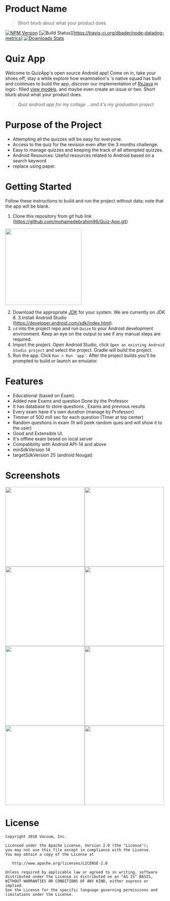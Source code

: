 


# Product Name
> Short blurb about what your product does.

[![NPM Version][npm-image]][npm-url]
[![Build Status][travis-image]][https://travis-ci.org/dbader/node-datadog-metrics]
[![Downloads Stats][npm-downloads]][npm-url]

[travis-image]: https://img.shields.io/travis/dbader/node-datadog-metrics/master.svg?style=flat-square
[travis-url]: https://travis-ci.org/dbader/node-datadog-metrics
[npm-image]: https://img.shields.io/npm/v/datadog-metrics.svg?style=flat-square
[npm-url]: https://npmjs.org/package/datadog-metrics
[npm-downloads]: https://img.shields.io/npm/dm/datadog-metrics.svg?style=flat-square


Quiz App
========
Welcome to QuizApp's open source Android app! Come on in, take your shoes
off, stay a while explore how examination's 's native squad has built and
continues to build the app, _discover_ our implementation of [RxJava](https://github.com/ReactiveX/RxJava) in logic-
filled [view models](https://github.com/mohamedebrahim96/MET-Quiz),
and maybe even create an issue or two.
Short blurb about what your product does.

> _Quiz android app for my collage ...and it's my graduation project_




Purpose of the Project
========================
- Attempting all the quizzes will be easy for everyone.
- Access to the quiz for the revision even after the 3 months challenge. 
- Easy to manage quizzes and keeping the track of all attempted quizzes.
- Android Resources: Useful resources related to Android based on a search keyword
- replace using paper.

Getting Started
================
Follow these instructions to build and run the project without data; note that
the app will be blank.

1. Clone this repository from git hub link (https://github.com/mohamedebrahim96/Quiz-App.git)

<img src="https://github.com/mohamedebrahim96/Quiz-App/raw/master/files/files2/qalBB.png" width="240">


2. Download the appropriate [JDK](http://www.oracle.com/technetwork/java/javase/downloads/jdk8-downloads-2133151.html)
for your system. We are currently on JDK 8.
3.Install Android Studio (https://developer.android.com/sdk/index.html).
4. `cd` into the project repo and run `Quize` to your Android
   development environment. Keep an eye on the output to see if   any manual steps
   are required.
5. Import the project. Open Android Studio, click `Open an existing Android
   Studio project` and select the project. Gradle will build the project.
6. Run the app. Click `Run > Run 'app'`. After the project builds you'll be
   prompted to build or launch an emulator.

Features
========
- Educational (based on Exam).
- Added new Exams and question Done by the Professor
- It has database to store questions , Exams and previous results 
- Every exam have it's own duration (manage by Professor)
- Timmer of 500 mill sec for each question (Timer at top center)
- Random questions in exam (It will peek random ques and will show it to the user)
- Good and Extensible UI.
- It's offline exam besed on local server
- Compatibility with Android API-14 and above
- minSdkVersion 14
- targetSdkVersion 25 (android Nougat)


# Screenshots
<img src="https://github.com/mohamedebrahim96/Quiz-App/raw/master/files/screenshots/Android%20App/device-2018-06-09-003821.png" width="250"><img src="https://github.com/mohamedebrahim96/Quiz-App/raw/master/files/screenshots/Android%20App/device-2018-06-09-004017.png" width="250"><img src="https://github.com/mohamedebrahim96/Quiz-App/raw/master/files/screenshots/Android%20App/device-2018-06-09-004332.png" width="250"><img src="https://github.com/mohamedebrahim96/Quiz-App/raw/master/files/screenshots/Android%20App/device-2018-06-09-004515.png" width="250"><img src="https://github.com/mohamedebrahim96/Quiz-App/raw/master/files/screenshots/Android%20App/34384048_1733282310086755_3229344794140475392_n.jpg" width="250"><img src="https://github.com/mohamedebrahim96/Quiz-App/raw/master/files/screenshots/Android%20App/34394812_1733282236753429_6339434315159437312_n.jpg" width="250"><img src="https://github.com/mohamedebrahim96/Quiz-App/raw/master/files/screenshots/Android%20App/34473973_1733282786753374_571604875163467776_n.jpg" width="250"><img src="https://github.com/mohamedebrahim96/Quiz-App/raw/master/files/screenshots/Android%20App/34345878_1733282513420068_1772792702551719936_n.jpg" width="250">












License
=======

    Copyright 2018 Vacuum, Inc.

    Licensed under the Apache License, Version 2.0 (the "License");
    you may not use this file except in compliance with the License.
    You may obtain a copy of the License at

       http://www.apache.org/licenses/LICENSE-2.0

    Unless required by applicable law or agreed to in writing, software
    distributed under the License is distributed on an "AS IS" BASIS,
    WITHOUT WARRANTIES OR CONDITIONS OF ANY KIND, either express or implied.
    See the License for the specific language governing permissions and
    limitations under the License.
